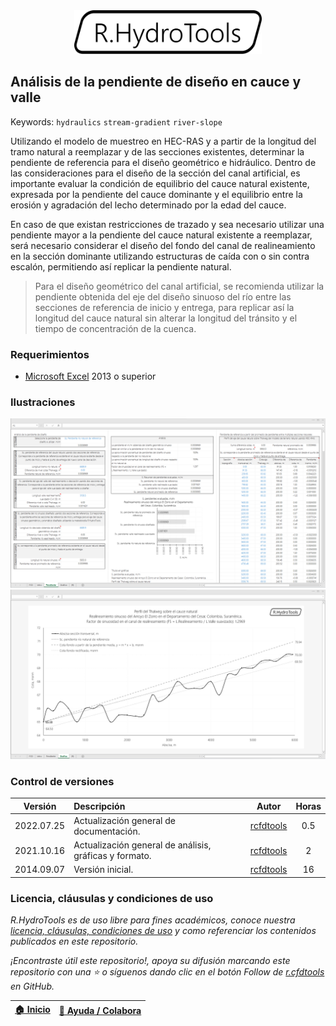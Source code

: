 <div align="center"><img alt="R.HydroTools" src="../../file/graph/R.HydroTools.svg" width="300px"></div>

## Análisis de la pendiente de diseño en cauce y valle
Keywords: `hydraulics` `stream-gradient` `river-slope`

Utilizando el modelo de muestreo en HEC-RAS y a partir de la longitud del tramo natural a reemplazar y de las secciones existentes, determinar la pendiente de referencia para el diseño geométrico e hidráulico. Dentro de las consideraciones para el diseño de la sección del canal artificial, es importante evaluar la condición de equilibrio del cauce natural existente, expresada por la pendiente del cauce dominante y el equilibrio entre la erosión y agradación del lecho determinado por la edad del cauce.

En caso de que existan restricciones de trazado y sea necesario utilizar una pendiente mayor a la pendiente del cauce natural existente a reemplazar, será necesario considerar el diseño del fondo del canal de realineamiento en la sección dominante utilizando estructuras de caída con o sin contra escalón, permitiendo así replicar la pendiente natural.

> Para el diseño geométrico del canal artificial, se recomienda utilizar la pendiente obtenida del eje del diseño sinuoso del río entre las secciones de referencia de inicio y entrega, para replicar así la longitud del cauce natural sin alterar la longitud del tránsito y el tiempo de concentración de la cuenca.


### Requerimientos

* [Microsoft Excel](https://www.microsoft.com/en-us/microsoft-365/excel) 2013 o superior


### Ilustraciones

![R.HydroTools.PendienteCauceValle.Screenshot1](Screenshot/Screenshot1.png)
![R.HydroTools.PendienteCauceValle.Screenshot2](Screenshot/Screenshot2.png)


### Control de versiones

| Versión     | Descripción                                            | Autor                                      | Horas |
|-------------|:-------------------------------------------------------|--------------------------------------------|:-----:|
| 2022.07.25  | Actualización general de documentación.                | [rcfdtools](https://github.com/rcfdtools)  |  0.5  |
| 2021.10.16  | Actualización general de análisis, gráficas y formato. | [rcfdtools](https://github.com/rcfdtools)  |   2   |
| 2014.09.07  | Versión inicial.                                       | [rcfdtools](https://github.com/rcfdtools)  |  16   |


### Licencia, cláusulas y condiciones de uso

_R.HydroTools es de uso libre para fines académicos, conoce nuestra [licencia, cláusulas, condiciones de uso](../../LICENSE.md) y como referenciar los contenidos publicados en este repositorio._

_¡Encontraste útil este repositorio!, apoya su difusión marcando este repositorio con una ⭐ o síguenos dando clic en el botón Follow de [r.cfdtools](https://github.com/rcfdtools) en GitHub._

| [:house: Inicio](../../README.mdi) | [:beginner: Ayuda / Colabora](https://github.com/rcfdtools/R.HydroTools/discussions/20) |
|------------------------------------|-----------------------------------------------------------------------------------------|
